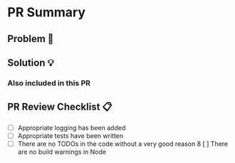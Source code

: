 # PR Summary

## Problem 🤔

<!---Please give a one or two sentence description of the problem--->
<!---What is the intent of this PR?--->

## Solution 💡

<!---Please give a brief description of your solution--->
<!---A bullet-pointed list is ideal--->

### Also included in this PR

<!-- Did you fix anything else while you were there? -->

## PR Review Checklist 📋

<!---We can put Definition of Done type stuff in here if we like--->
<!---e.g 'corresponding tests added', 'no TODOs in the code'--->

- [ ] Appropriate logging has been added
- [ ] Appropriate tests have been written
- [ ] There are no TODOs in the code without a very good reason
8 [ ] There are no build warnings in Node
